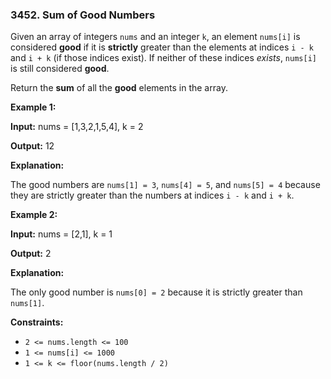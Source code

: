 ### 3452\. Sum of Good Numbers

Given an array of integers `nums` and an integer `k`, an element `nums[i]` is considered **good** if it is **strictly** greater than the elements at indices `i - k` and `i + k` (if those indices exist). If neither of these indices _exists_, `nums[i]` is still considered **good**.

Return the **sum** of all the **good** elements in the array.

**Example 1:**

**Input:** nums = \[1,3,2,1,5,4\], k = 2

**Output:** 12

**Explanation:**

The good numbers are `nums[1] = 3`, `nums[4] = 5`, and `nums[5] = 4` because they are strictly greater than the numbers at indices `i - k` and `i + k`.

**Example 2:**

**Input:** nums = \[2,1\], k = 1

**Output:** 2

**Explanation:**

The only good number is `nums[0] = 2` because it is strictly greater than `nums[1]`.

**Constraints:**

*   `2 <= nums.length <= 100`
*   `1 <= nums[i] <= 1000`
*   `1 <= k <= floor(nums.length / 2)`
